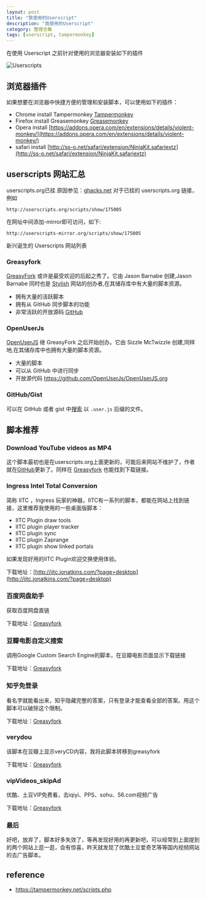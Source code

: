 ```yaml
---
layout: post
title: "我使用的Userscript"
description: "我使用的Userscript"
category: 整理合集
tags: [userscript, tampermonkey]
---
```



在使用 Userscript 之前针对使用的浏览器安装如下的插件

![Userscripts](https://lh3.googleusercontent.com/-X8VcfS3BJ_A/VcC4uFGFI9I/AAAAAAAAyk8/ui5CcL9eU2g/s640-Ic42/chrome%252520firefox%252520userscripts.png)

## 浏览器插件

如果想要在浏览器中快捷方便的管理和安装脚本，可以使用如下的插件：

- Chrome install Tampermonkey [Tampermonkey](https://chrome.google.com/webstore/detail/tampermonkey/dhdgffkkebhmkfjojejmpbldmpobfkfo)
- Firefox install Greasemonkey [Greasemonkey](https://addons.mozilla.org/en-US/firefox/addon/greasemonkey/)
- Opera install [https://addons.opera.com/en/extensions/details/violent-monkey/](https://addons.opera.com/en/extensions/details/violent-monkey/)
- safari install [http://ss-o.net/safari/extension/NinjaKit.safariextz](http://ss-o.net/safari/extension/NinjaKit.safariextz)

## userscripts 网站汇总

userscripts.org已挂 原因参见：[ghacks.net](http://www.ghacks.net/2014/05/09/userscripts-org-good-alternatives/) 对于已挂的 userscripts.org 链接，例如

    http://userscripts.org/scripts/show/175005

在网址中间添加-mirror即可访问，如下:

    http://userscripts-mirror.org/scripts/show/175005

新兴诞生的 Userscripts 网站列表

### Greasyfork
[GreasyFork](https://greasyfork.org/) 或许是最受欢迎的后起之秀了。它由 Jason Barnabe 创建,Jason Barnabe 同时也是 [Stylish](https://userstyles.org/) 网站的创办者,在其储存库中有大量的脚本资源。

- 拥有大量的活跃脚本
- 拥有从 GitHub 同步脚本的功能
- 非常活跃的开放源码 [GitHub](https://github.com/JasonBarnabe/greasyfork)

### OpenUserJs
[OpenUserJS](https://openuserjs.org/) 继 GreasyFork 之后开始创办。它由 Sizzle McTwizzle 创建,同样地,在其储存库中也拥有大量的脚本资源。

- 大量的脚本
- 可以从 GitHub 中进行同步
- 开放源代码 <https://github.com/OpenUserJs/OpenUserJS.org>

### GitHub/Gist
可以在 GitHub 或者 gist 中[搜索](https://gist.github.com/search?l=javascript&q=%22user.js%22) 以 `.user.js` 后缀的文件。


## 脚本推荐

### Download YouTube videos as MP4

这个脚本最初也是在userscripts.org上面更新的，可能后来网站不维护了，作者就在[GitHub](https://github.com/gantt/downloadyoutube)更新了。同样在 [Greasyfork](https://greasyfork.org/en/scripts/1317-download-youtube-videos-as-mp4) 也能找到下载链接。

### Ingress Intel Total Conversion

简称 IITC ，Ingress 玩家的神器，IITC有一系列的脚本，都能在网站上找到链接，这里推荐我使用的一些桌面版脚本：

- IITC Plugin draw tools
- IITC plugin player tracker
- IITC plugin sync
- IITC plugin Zaprange
- IITC plugin show linked portals

如果发现好用的IITC Plugin欢迎交换使用体验。

下载地址：[http://iitc.jonatkins.com/?page=desktop](http://iitc.jonatkins.com/?page=desktop)

### 百度网盘助手

获取百度网盘直链

下载地址：[Greasyfork](https://greasyfork.org/en/scripts/986-%E7%99%BE%E5%BA%A6%E7%BD%91%E7%9B%98%E5%8A%A9%E6%89%8B)

### 豆瓣电影自定义搜索

调用Google Custom Search Engine的脚本，在豆瓣电影页面显示下载链接

下载地址：[Greasyfork](https://greasyfork.org/zh-CN/scripts/7915-movie-cse-for-douban)

### 知乎免登录
看名字就能看出来，知乎隐藏完整的答案，只有登录才能查看全部的答案。用这个脚本可以破除这个限制。

下载地址：[Greasyfork](https://greasyfork.org/zh-CN/scripts/6489-zhihu-visitor)

### verydou

该脚本在豆瓣上显示veryCD内容，我将此脚本转移到greasyfork

下载地址：[Greasyfork](https://greasyfork.org/en/scripts/7916-verydou)

### vipVideos_skipAd

优酷、土豆VIP免费看，去iqiyi、PPS、sohu、56.com视频广告

下载地址：[Greasyfork](https://greasyfork.org/scripts/8561)

### 最后

好吧，放弃了，脚本好多失效了，等再发现好用的再更新吧，可以经常到上面提到的两个网站上逛一逛，会有惊喜，昨天就发现了优酷土豆爱奇艺等等国内视频网站的去广告脚本。

## reference

- <https://tampermonkey.net/scripts.php>

